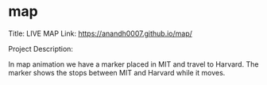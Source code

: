 # map
Title: LIVE MAP
  Link: https://anandh0007.github.io/map/

  Project Description:
                    
  In map animation we have a marker placed in MIT and travel to Harvard. The marker shows the stops   between MIT and Harvard while it moves.
